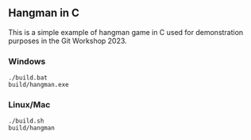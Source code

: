 ## Hangman in C
This is a simple example of hangman game in C used for demonstration purposes in the Git Workshop 2023.

### Windows
```
./build.bat
build/hangman.exe
```

### Linux/Mac
```
./build.sh
build/hangman
```